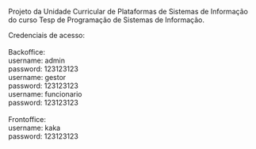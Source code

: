Projeto da Unidade Curricular de Plataformas de Sistemas de Informação do curso Tesp de Programação de Sistemas de Informação.

Credenciais de acesso:<br>
<br>
Backoffice:<br>
username: admin<br>
password: 123123123
<br>
username: gestor <br>
password: 123123123
<br>
username: funcionario<br>
password: 123123123
<br><br>
Frontoffice:
<br>
username: kaka<br>
password: 123123123

